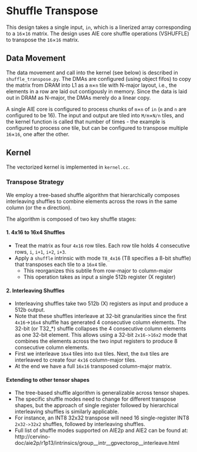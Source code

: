 <!---//===- README.md -----------------------------------------*- Markdown -*-===//
//
// This file is licensed under the Apache License v2.0 with LLVM Exceptions.
// See https://llvm.org/LICENSE.txt for license information.
// SPDX-License-Identifier: Apache-2.0 WITH LLVM-exception
//
// Copyright (C) 2024, Advanced Micro Devices, Inc.
// 
//===----------------------------------------------------------------------===//-->

# Shuffle Transpose

This design takes a single input, `in`,
which is a linerized array corresponding to a `16`&times;`16` matrix.
The design uses AIE core shuffle operations (VSHUFFLE) to transpose the 
`16`&times;`16` matrix.


## Data Movement

The data movement and call into the kernel (see below)
is described in `shuffle_transpose.py`.
The DMAs are configured (using object fifos) to copy the matrix from DRAM
into L1 as a `m`&times;`n` tile with
N-major layout, i.e., the elements in a row are laid out contigously in memory.
Since the data is laid out in DRAM as N-major, the DMAs merely do a linear copy.

A single AIE core is configured to process chunks of `m`&times;`n` of `in`
(`m` and `n` are configured to be 16).
The input and output are tiled into `M/m`&times;`N/n` tiles,
and the kernel function is called that number of times -
the example is configured to process one tile, but can be configured to transpose multiple `16`&times;`16`, one after the other.


## Kernel

The vectorized kernel is implemented in `kernel.cc`.

### Transpose Strategy

We employ a tree-based shuffle algorithm that hierarchically composes interleaving shuffles to combine elements across the rows in the same column (or the `m` direction).

The algorithm is composed of two key shuffle stages:

#### 1. 4x16 to 16x4 Shuffles

- Treat the matrix as four `4x16` row tiles. Each row tile holds 4 consecutive rows, `i`, `i+1`, `i+2`, `i+3`.
- Apply a `shuffle` intrinsic with mode `T8_4x16` (T8 specifies a 8-bit shuffle)
that transposes each tile to a `16x4` tile.
  - This reorganizes this subtile from row-major to column-major
  - This operation takes as input a single 512b register (X register) 

#### 2. Interleaving Shuffles

- Interleaving shuffles take two 512b (X) registers as input and produce a 512b output.
- Note that these shuffles interleave at 32-bit granularities since the first `4x16`->`16x4` shuffle has generated 4 consecutive column elements. The 32-bit (or T32_*) shuffle collapses the 4 consecutive column elements as one 32-bit element. This allows using a 32-bit `2x16->16x2` mode that combines the elements across the two input registers to produce 8 consecutive column elements.
- First we interleave `16x4` tiles into `8x8` tiles. Next, the `8x8` tiles are interleaved to create four `4x16` column-major tiles.
- At the end we have a full `16x16` transposed column-major matrix.

#### Extending to other tensor shapes 

- The tree-based shuffle algorithm is generalizable across tensor shapes.
- The specific shuffle modes need to change for different transpose shapes, but the approach of single register followed by hierarchical interleaving shuffles is similarly applicable.
- For instance, an INT8 32x32 transpose will need 16 single-register INT8 `2x32->32x2` shuffles, followed by interleaving shuffles.
- Full list of shuffle modes supported on AIE2p and AIE2 can be found at:  http://cervino-doc/aie2p/r1p13/intrinsics/group__intr__gpvectorop__interleave.html


